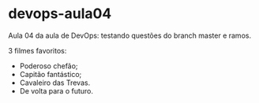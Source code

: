 # devops-aula04
Aula 04 da aula de DevOps: testando questões do branch master e ramos.


3 filmes favoritos:
  - Poderoso chefão;
  - Capitão fantástico;
  - Cavaleiro das Trevas.
  - De volta para o futuro.
